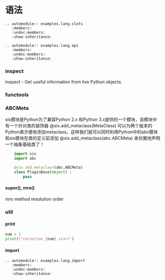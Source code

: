# 语法

```eval_rst
.. automodule:: examples.lang.slots
   :members:
   :undoc-members:
   :show-inheritance:

.. automodule:: examples.lang.api
   :members:
   :undoc-members:
   :show-inheritance:
```

### inspect

inspect - Get useful information from live Python objects.

### functools

### ABCMeta

six模块是Python为了兼容Python 2.x 和Python 3.x提供的一个模块，该模块中有一个针对类的装饰器 @six.add_metaclass(MetaClass) 可以为两个版本的Python类方便地添加metaclass。这样我们就可以同时利用Python中的abc模块和six模块在类的定义前添加 @six.add_metaclass(abc.ABCMeta) 来优雅地声明一个抽象基础类了！

``` python
    import six
    import abc

    @six.add_metaclass(abc.ABCMeta)
    class PluginBase(object) :
        pass
```

#### super(), mro()

mro
    method resolution order


### util

#### print
```python
num = 1
print(f"coroutine_{num} start")
```


#### import
```eval_rst
.. automodule:: examples.lang.import
   :members:
   :undoc-members:
   :show-inheritance:
```
